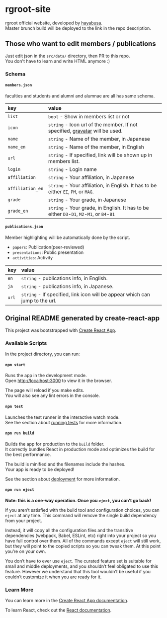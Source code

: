 # rgroot-site

rgroot official website, developed by [hayabusa](https://github.com/h2yk).  
Master brunch build will be deployed to the link in the repo description.

## Those who want to edit members / publications

Just edit json in the `src/data/` directory, then PR to this repo.  
You don't have to learn and write HTML anymore :)

### Schema

#### `members.json`

faculties and students and alumni and alumnae are all has same schema.

| key              | value                                                                                                |
| :--------------- | :--------------------------------------------------------------------------------------------------- |
| `list`           | `bool` - Show in members list or not                                                                 |
| `icon`           | `string` - Icon url of the member. If not specified, [gravatar](https://gravatar.com/) will be used. |
| `name`           | `string` - Name of the member, in Japanese                                                           |
| `name_en`        | `string` - Name of the member, in English                                                            |
| `url`            | `string` - If specified, link will be shown up in members list.                                      |
| `login`          | `string` - Login name                                                                                |
| `affiliation`    | `string` - Your affiliation, in Japanese                                                             |
| `affiliation_en` | `string` - Your affiliation, in English. It has to be either `EI`, `PM`, or `MAG`.                   |
| `grade`          | `string` - Your grade, in Japanese                                                                   |
| `grade_en`       | `string` - Your grade, in English. It has to be either `D3`-`D1`, `M2`-`M1`, or `B4`-`B1`            |

#### `publications.json`

Member highlighting will be automatically done by the script.

- `papers`: Publication(peer-reviewed)
- `presentations`: Public presentation
- `activities`: Activity

| key   | value                                                                        |
| :---- | :--------------------------------------------------------------------------- |
| `en`  | `string` - publications info, in English.                                    |
| `ja`  | `string` - publications info, in Japanese.                                   |
| `url` | `string` - If specified, link icon will be appear which can jump to the url. |

## Original README generated by create-react-app

This project was bootstrapped with
[Create React App](https://github.com/facebook/create-react-app).

### Available Scripts

In the project directory, you can run:

#### `npm start`

Runs the app in the development mode.<br /> Open
[http://localhost:3000](http://localhost:3000) to view it in the browser.

The page will reload if you make edits.<br /> You will also see any lint errors
in the console.

#### `npm test`

Launches the test runner in the interactive watch mode.<br /> See the section
about
[running tests](https://facebook.github.io/create-react-app/docs/running-tests)
for more information.

#### `npm run build`

Builds the app for production to the `build` folder.<br /> It correctly bundles
React in production mode and optimizes the build for the best performance.

The build is minified and the filenames include the hashes.<br /> Your app is
ready to be deployed!

See the section about
[deployment](https://facebook.github.io/create-react-app/docs/deployment) for
more information.

#### `npm run eject`

**Note: this is a one-way operation. Once you `eject`, you can’t go back!**

If you aren’t satisfied with the build tool and configuration choices, you can
`eject` at any time. This command will remove the single build dependency from
your project.

Instead, it will copy all the configuration files and the transitive
dependencies (webpack, Babel, ESLint, etc) right into your project so you have
full control over them. All of the commands except `eject` will still work, but
they will point to the copied scripts so you can tweak them. At this point
you’re on your own.

You don’t have to ever use `eject`. The curated feature set is suitable for
small and middle deployments, and you shouldn’t feel obligated to use this
feature. However we understand that this tool wouldn’t be useful if you couldn’t
customize it when you are ready for it.

### Learn More

You can learn more in the
[Create React App documentation](https://facebook.github.io/create-react-app/docs/getting-started).

To learn React, check out the [React documentation](https://reactjs.org/).
